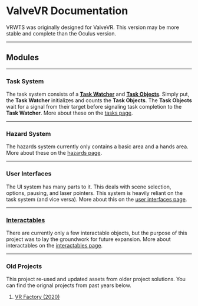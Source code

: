# ValveVR Documentation

VRWTS was originally designed for ValveVR. This version may be more stable and complete than the Oculus version.

***
## Modules
***
### Task System
The task system consists of a **[Task Watcher](/valvevr/tasks/task-watcher)** and **[Task Objects](/valvevr/tasks/task-objects)**.
Simply put, the **Task Watcher** initializes and counts the **Task Objects**.
The **Task Objects** wait for a signal from their target before signaling task completion to the **Task Watcher**.
More about these on the [tasks page](/valvevr/tasks).
***
### Hazard System
The hazards system currently only contains a basic area and a hands area. More about these on the [hazards page](/valvevr/hazards).
***
### User Interfaces
The UI system has many parts to it. This deals with scene selection, options, pausing, and laser pointers. This system is heavily reliant on the task system (and vice versa).
More about this on the [user interfaces page](/valvevr/ui).
***
### [Interactables](/valvevr/interactables)
There are currently only a few interactable objects, but the purpose of this project was to lay the groundwork for future expansion.
More about interactables on the [interactables page](/valvevr/interactables).
***
### Old Projects
This project re-used and updated assets from older project solutions. You can find the orignal projects from past years below.
1) [VR Factory (2020)](https://github.com/jlouis2k4/VR-Construction-Training-System)
